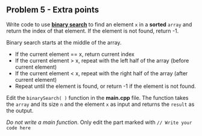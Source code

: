 ## Problem 5 - Extra points
Write code to use **[binary search](https://en.wikipedia.org/wiki/Binary_search_algorithm)** to find an element `x` in a **sorted** `array` and return the index of that element.
If the element is not found, return -1.

Binary search starts at the middle of the array.
- If the current element == x, return current index
- If the current element > x, repeat with the left half of the array (before current element)
- If the current element < x, repeat with the right half of the array (after current element)
- Repeat until the element is found, or return -1 if the element is not found.


Edit the `binarySearch( )` function in the **main.cpp** file.
The function takes the `array` and its size `n` and the element `x` as input and returns the `result` as the output.

*Do not write a main function*.
Only edit the part marked with `// Write your code here`